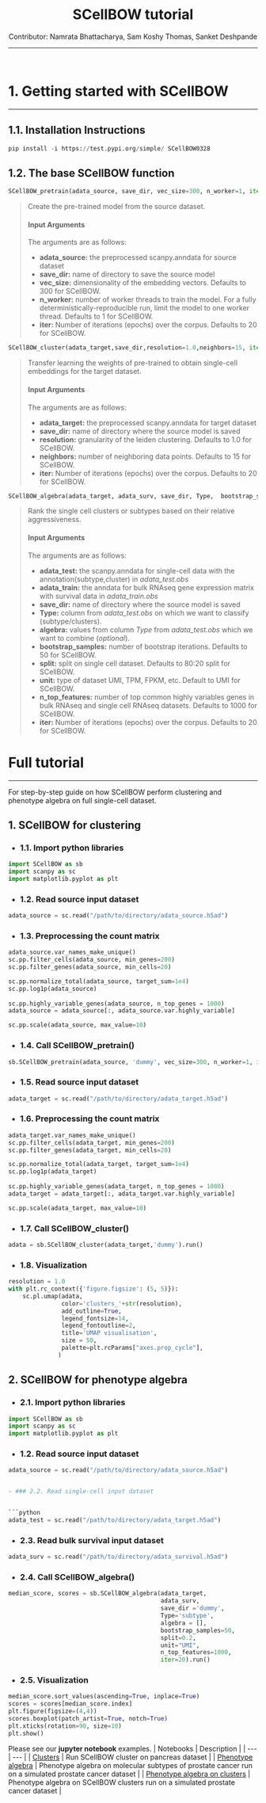 <center><h1>SCellBOW tutorial </h1></center>
<center> Contributor: Namrata Bhattacharya, Sam Koshy Thomas, Sanket Deshpande</center>
<hr>
<br>
 

# 1. Getting started with SCellBOW
<hr>

## 1.1. Installation Instructions


```python
pip install -i https://test.pypi.org/simple/ SCellBOW0328
```

## 1.2. The base SCellBOW function


```python
SCellBOW_pretrain(adata_source, save_dir, vec_size=300, n_worker=1, iter=20)
```

> Create the pre-trained model from the source dataset.
> #### Input Arguments
> The arguments are as follows:
> - **adata_source:**  the preprocessed scanpy.anndata for source dataset
> - **save_dir:** name of directory to save the source model
> - **vec_size:** dimensionality of the embedding vectors. Defaults to 300 for SCellBOW. 
> - **n_worker:** number of worker threads to train the model. For a fully deterministically-reproducible run, limit the model to one worker thread. Defaults to 1 for SCellBOW. 
> - **iter:** Number of iterations (epochs) over the corpus. Defaults to 20 for SCellBOW.



```python
SCellBOW_cluster(adata_target,save_dir,resolution=1.0,neighbors=15, iter=20,).run()
```

> Transfer learning the weights of pre-trained to obtain single-cell embeddings for the target dataset. 
> #### Input Arguments
> The arguments are as follows:
> - **adata_target:**  the preprocessed scanpy.anndata for target dataset
> - **save_dir:** name of directory where the source model is saved
> - **resolution:** granularity of the leiden clustering. Defaults to 1.0 for SCellBOW. 
> - **neighbors:** number of neighboring data points. Defaults to 15 for SCellBOW. 
> - **iter:** Number of iterations (epochs) over the corpus. Defaults to 20 for SCellBOW.


```python
SCellBOW_algebra(adata_target, adata_surv, save_dir, Type,  bootstrap_samples=50, split=0.2, unit="UMI", n_top_features=1000, iter=20).run()
```

> Rank the single cell clusters or subtypes based on their relative aggressiveness.
> #### Input Arguments
> The arguments are as follows:
> - **adata_test:**  the scanpy.anndata for single-cell data with the annotation(subtype,cluster) in *adata_test.obs*
> - **adata_train:**  the anndata for bulk RNAseq gene expression matrix with survival data in *adata_train.obs*
> - **save_dir:** name of directory where the source model is saved
> - **Type:** column from *adata_test.obs* on which we want to classify (subtype/clusters).
> - **algebra:** values from column *Type* from *adata_test.obs* which we want to combine (*optional*). 
> - **bootstrap_samples:** number of bootstrap iterations. Defaults to 50 for SCellBOW. 
> - **split:** split on single cell dataset. Defaults to 80:20 split for SCellBOW.
> - **unit:** type of dataset UMI, TPM, FPKM, etc. Default to UMI for SCellBOW. 
> - **n_top_features:** number of top common highly variables genes in bulk RNAseq and single cell RNAseq datasets. Defaults to 1000 for SCellBOW.
> - **iter:** Number of iterations (epochs) over the corpus. Defaults to 20 for SCellBOW.

# Full tutorial 
<hr>

For step-by-step guide on how SCellBOW perform clustering and phenotype algebra on full single-cell dataset.

## 1.  SCellBOW for clustering

* ### 1.1. Import python libraries


```python
import SCellBOW as sb
import scanpy as sc
import matplotlib.pyplot as plt
```

- ###  1.2. Read source input dataset


```python
adata_source = sc.read("/path/to/directory/adata_source.h5ad")
```

- ###  1.3. Preprocessing the count matrix


```python
adata_source.var_names_make_unique()
sc.pp.filter_cells(adata_source, min_genes=200)
sc.pp.filter_genes(adata_source, min_cells=20)

sc.pp.normalize_total(adata_source, target_sum=1e4)
sc.pp.log1p(adata_source)
    
sc.pp.highly_variable_genes(adata_source, n_top_genes = 1000)
adata_source = adata_source[:, adata_source.var.highly_variable]

sc.pp.scale(adata_source, max_value=10)
```

- ###  1.4. Call SCellBOW_pretrain()


```python
sb.SCellBOW_pretrain(adata_source, 'dummy', vec_size=300, n_worker=1, iter=20)
```

- ### 1.5. Read source input dataset


```python
adata_target = sc.read("/path/to/directory/adata_target.h5ad")
```

- ###  1.6. Preprocessing the count matrix


```python
adata_target.var_names_make_unique()
sc.pp.filter_cells(adata_target, min_genes=200)
sc.pp.filter_genes(adata_target, min_cells=20)

sc.pp.normalize_total(adata_target, target_sum=1e4)
sc.pp.log1p(adata_target)
    
sc.pp.highly_variable_genes(adata_target, n_top_genes = 1000)
adata_target = adata_target[:, adata_target.var.highly_variable]

sc.pp.scale(adata_target, max_value=10)
```

- ### 1.7. Call SCellBOW_cluster()


```python
adata = sb.SCellBOW_cluster(adata_target,'dummy').run()
```

- ### 1.8. Visualization


```python
resolution = 1.0
with plt.rc_context({'figure.figsize': (5, 5)}):
    sc.pl.umap(adata, 
               color='clusters_'+str(resolution), 
               add_outline=True, 
               legend_fontsize=14, 
               legend_fontoutline=2,
               title='UMAP visualisation', 
               size = 50,
               palette=plt.rcParams["axes.prop_cycle"],
              )
```

##  2. SCellBOW for phenotype algebra

- ### 2.1. Import python libraries


```python
import SCellBOW as sb
import scanpy as sc
import matplotlib.pyplot as plt
```

- ###  1.2. Read source input dataset

```python
adata_source = sc.read("/path/to/directory/adata_source.h5ad")


- ### 2.2. Read single-cell input dataset


```python
adata_test = sc.read("/path/to/directory/adata_target.h5ad")
```

- ### 2.3. Read bulk survival input dataset


```python
adata_surv = sc.read("/path/to/directory/adata_survival.h5ad")
```

- ### 2.4. Call SCellBOW_algebra() 


```python
median_score, scores = sb.SCellBOW_algebra(adata_target,
                                           adata_surv,
                                           save_dir ='dummy', 
                                           Type='subtype',
                                           algebra = [],
                                           bootstrap_samples=50, 
                                           split=0.2, 
                                           unit="UMI", 
                                           n_top_features=1000, 
                                           iter=20).run()
```

- ### 2.5. Visualization


```python
median_score.sort_values(ascending=True, inplace=True)
scores = scores[median_score.index]
plt.figure(figsize=(4,4))
scores.boxplot(patch_artist=True, notch=True)
plt.xticks(rotation=90, size=10)
plt.show()
```

Please see our **jupyter notebook** examples.
| Notebooks | Description |
| --- | --- |
| [Clusters](RUN-SCellBOW-cluster.ipynb) | Run SCellBOW cluster on pancreas dataset |
| [Phenotype algebra](RUN-SCellBOW-algebra.ipynb) | Phenotype algebra on molecular subtypes of prostate cancer run on a simulated prostate cancer dataset |
| [Phenotype algebra on clusters](RUN-cluster_with_algebra.ipynb) | Phenotype algebra on SCellBOW clusters run on a simulated prostate cancer dataset  |

